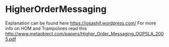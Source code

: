 # HigherOrderMessaging

Explanation can be found here https://iosashif.wordpress.com/
For more info on HOM and Trampolines read this http://www.metaobject.com/papers/Higher_Order_Messaging_OOPSLA_2005.pdf

